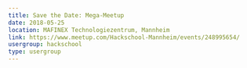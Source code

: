 ```yaml
---
title: Save the Date: Mega-Meetup
date: 2018-05-25
location: MAFINEX Technologiezentrum, Mannheim
link: https://www.meetup.com/Hackschool-Mannheim/events/248995654/
usergroup: hackschool
type: usergroup
---
```


